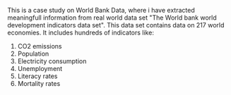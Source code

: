This is a case study on World Bank Data, where i have extracted meaningfull information from real world data set "The World bank world development indicators data set".
This data set contains data on 217 world economies. It includes hundreds of indicators like:
  1. CO2 emissions
  2. Population
  3. Electricity consumption
  4. Unemployment 
  5. Literacy rates
  6. Mortality rates

